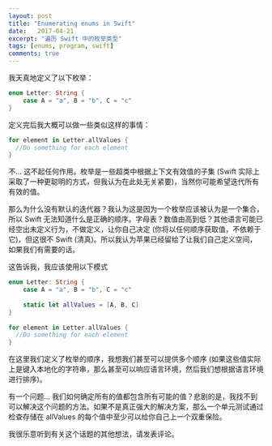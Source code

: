 ```yaml
---
layout: post
title: "Enumerating enums in Swift"
date:   2017-04-21
excerpt: "遍历 Swift 中的枚举类型"
tags: [enums, program, swift]
comments: true
---
```


我天真地定义了以下枚举：

```swift
enum Letter: String {
    case A = "a", B = "b", C = "c"
}
```

定义完后我大概可以做一些类似这样的事情：

```swift
for element in Letter.allValues {
  //Do something for each element
}
```

不… 这不起任何作用。枚举是一些超类中根据上下文有效值的子集 (Swift 实际上采取了一种更聪明的方式，但我认为在此处无关紧要)，当然你可能希望迭代所有有效的值。

那么为什么没有默认的迭代器？我认为这是因为一个枚举应该被认为是一个集合，所以 Swift 无法知道什么是正确的顺序。字母表？数值由高到低？其他语言可能已经空出未定义行为，不做定义，让你自己决定 (你将以任何顺序获取值，不依赖于它)，但这很不 Swift (清真)。所以我认为苹果已经留给了让我们自己定义空间，如果我们有需要的话。

这告诉我，我应该使用以下模式

```swift
enum Letter: String {
    case A = "a", B = "b", C = "c"
    
    static let allValues = [A, B, C]
}
  
for element in Letter.allValues {
  //Do something for each element
}
```

在这里我们定义了枚举的顺序，我想我们甚至可以提供多个顺序 (如果这些值实际上是键入本地化的字符串，那么甚至可以响应语言环境，然后我们想根据语言环境进行排序)。

有一个问题... 我们如何确定所有的值都包含所有可能的值？悲剧的是，我找不到可以解决这个问题的方法。如果不是真正强大的解决方案，那么一个单元测试通过检查存储在 allValues 的每个值中至少可以给你自己上一个双重保险。

我很乐意听到有关这个话题的其他想法，请发表评论。